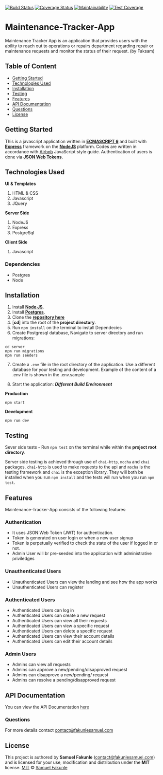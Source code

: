 [![Build Status](https://travis-ci.org/faksam/Maintenance-Tracker-App.svg?branch=develop)](https://travis-ci.org/faksam/Maintenance-Tracker-App) [![Coverage Status](https://coveralls.io/repos/github/faksam/Maintenance-Tracker-App/badge.svg?branch=develop)](https://coveralls.io/github/faksam/Maintenance-Tracker-App?branch=develop) [![Maintainability](https://api.codeclimate.com/v1/badges/bd6af380f6d4c687f483/maintainability)](https://codeclimate.com/github/faksam/Maintenance-Tracker-App/maintainability) [![Test Coverage](https://api.codeclimate.com/v1/badges/bd6af380f6d4c687f483/test_coverage)](https://codeclimate.com/github/faksam/Maintenance-Tracker-App/test_coverage)

# Maintenance-Tracker-App
Maintenance Tracker App is an application that provides users with the ability to reach out to operations or repairs department regarding repair or maintenance requests and monitor the status of their request. (by Faksam)

## Table of Content

 * [Getting Started](#getting-started)
 * [Technologies Used](#technologies-used)
 * [Installation](#installation)
 * [Testing](#testing)
 * [Features](#features)
 * [API Documentation](#api-documentation)
 * [Questions](#questions)
 * [License](#license)

## Getting Started
This is a javascript application written in [**ECMASCRIPT 6**](https://en.wikipedia.org/wiki/ECMAScript) and built with [**Express**](https://expressjs.com/) framework on the [**NodeJS**](https://nodejs.org/en/) platform.
Codes are written in accordance with [Airbnb](https://github.com/airbnb/javascript) JavaScript style guide.
Authentication of users is done via [**JSON Web Tokens**](https://jwt.io/).

## Technologies Used

**UI & Templates**
1. HTML & CSS
2. Javascript
3. JQuery

**Server Side**
1. NodeJS
2. Express
3. PostgreSql

**Client Side**
1. Javascript

### Dependencies
* Postgres
* Node

## Installation
1. Install [**Node JS**](https://nodejs.org/en/).
2. Install [**Postgres**](https://www.postgresql.org/).
3. Clone the [**repository here**](https://github.com/faksam/Maintenance-Tracker-App.git)
4. [**cd**] into the root of the **project directory**.
5. Run `npm install` on the terminal to install Dependecies
6. Create Postgresql database, Navigate to server directory and run migrations:
```
cd server
npm run migrations 
npm run seeders
```
7. Create a `.env` file in the root directory of the application. Use a different database for your testing and development. Example of the content of a .env file is shown in the .env.sample

8. Start the application:
**_Different Build Environment_**

**Production**
```
npm start
```
**Development**
```
npm run dev
```

## Testing

Sever side tests - Run `npm test` on the terminal while within the **project root directory**.

Server side testing is achieved through use of `chai-http`, `mocha` and `chai` packages. `chai-http` is used to make requests to the api and `mocha` is the testing framework and `chai` is the exception library. They will both be installed when you run `npm install` and the tests will run when you run `npm test`.

## Features
Maintenance-Tracker-App consists of the following features:

### Authentication

- It uses JSON Web Token (JWT) for authentication.
- Token is generated on user login or when a new user signup
- Token is perpetually verified to check the state of the user if logged in or not.
- Admin User will br pre-seeded into the application with administrative priviledges

### Unauthenticated Users
- Unauthenticated Users can view the landing and see how the app works
- Unauthenticated Users can register

### Authenticated Users
- Authenticated Users can log in
- Authenticated Users can create a new request
- Authenticated Users can view all their requests
- Authenticated Users can view a specific request
- Authenticated Users can delete a specific request
- Authenticated Users can view their account details
- Authenticated Users can edit their account details


### Admin Users
- Admins can view all requests
- Admins can approve a new/pending/disapproved request
- Admins can disapprove a new/pending/ request
- Admins can resolve a pending/disapproved request


## API Documentation
You can view the API Documentation [here](https://maintenancetracker.docs.apiary.io/)

### Questions
For more details contact contact@fakunlesamuel.com

## License
This project is authored by **Samuel Fakunle** (contact@fakunlesamuel.com) and is licensed for your use, modification and distribution under the **MIT** license.
[MIT][license] © [Samuel Fakunle](https://github.com/faksam)
<!-- Definitions -->
[license]: LICENSE

